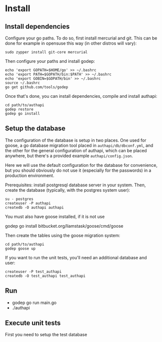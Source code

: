 # Install

## Install dependencies

Configure your go paths. To do so, first install mercurial and git. This can
be done for example in opensuse this way (in other distros will vary):

    sudo zypper install git-core mercurial

Then configure your paths and install godep:

    echo 'export GOPATH=$HOME/go' >> ~/.bashrc
    echo 'export PATH=$GOPATH/bin:$PATH' >> ~/.bashrc
    echo 'export GOBIN=$GOPATH/bin' >> ~/.bashrc
    source ~/.bashrc
    go get github.com/tools/godep

Once that's done, you can install dependencies, compile and install authapi:

    cd path/to/authapi
    godep restore
    godep go install

## Setup the database

The configuration of the database is setup in two places. One used for
goose, a go database migration tool placed in `authapi/db/dbconf.yml`, and the
other for the general configuration of authapi, which can be placed anywhere,
but there's a provided example `authapi/config.json`.

Here we will use the default configuration for the database for convenience,
but you should obviously do not use it (especially for the passwords) in a
production environment.

Prerequisites: install postgresql database server in your system. Then, create
the database (typically, with the postgres system user):

    su - postgres
    createuser -P authapi
    createdb -O authapi authapi

You must also have goose installed, if it is not use

godep go install bitbucket.org/liamstask/goose/cmd/goose

Then create the tables using the goose migration system:

    cd path/to/authapi
    godep goose up

If you want to run the unit tests, you'll need an additional database and user:

    createuser -P test_authapi
    createdb -O test_authapi test_authapi

## Run

* godep go run main.go
* ./authapi

## Execute unit tests

First you need to setup the test database